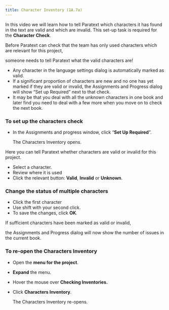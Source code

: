 ```yaml
---
title: Character Inventory (1A.7a)
---
```

In this video we will learn how to tell Paratext which characters it has found in the text are valid and which are invalid. This set-up task is required for the **Character Check**.

Before Paratext can check that the team has only used characters which are relevant for this project,

someone needs to tell Paratext what the valid characters are!

-   Any character in the language settings dialog is automatically marked as valid.
-   If a significant proportion of characters are new and no one has yet marked if they are valid or invalid, the Assignments and Progress dialog will show “Set up Required” next to that check.
-   It may be that you deal with all the unknown characters in one book and later find you need to deal with a few more when you move on to check the next book.

### To set up the characters check

-   In the Assignments and progress window, click “**Set Up Required**”.

    The Characters Inventory opens.

Here you can tell Paratext whether characters are valid or invalid for this project.

-   Select a character.
-   Review where it is used
-   Click the relevant button: **Valid**, **Invalid** or **Unknown**.

### Change the status of multiple characters

-   Click the first character
-   Use shift with your second click.
-   To save the changes, click **OK**.

If sufficient characters have been marked as valid or invalid,

the Assignments and Progress dialog will now show the number of issues in the current book.

### To re-open the Characters Inventory

-   Open the **menu for the project**.
-   **Expand** the menu.
-   Hover the mouse over **Checking Inventories.**
-   Click **Characters Inventory**.

    The Characters Inventory re-opens.

